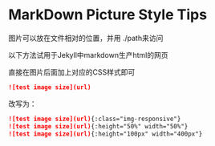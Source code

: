 # MarkDown Picture Style Tips

图片可以放在文件相对的位置，并用 ./path来访问

以下方法试用于Jekyll中markdown生产html的网页

直接在图片后面加上对应的CSS样式即可

```markdown
![test image size](url)
```

改写为：

```markdown
![test image size](url){:class="img-responsive"}
![test image size](url){:height="50%" width="50%"}
![test image size](url){:height="100px" width="400px"}
```